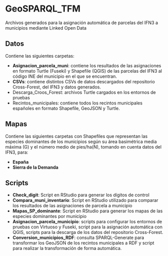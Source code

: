 # GeoSPARQL_TFM
Archivos generados para la asignación automática de parcelas del IFN3 a municipios mediante Linked Open Data 

## Datos
Contiene las siguientes carpetas:
- **Asignacion_parcela_muni**: contiene los resultados de las asignaciones en formato Turtle (Fuseki) y Shapefile (QGIS) de las parcelas del IFN3 al código INE del municipio en el que se encuentran. 
- **CSVs**: contiene distintos CSVs de datos descargados del repositorio Cross-Forest, del IFN3 y datos generados.
- Descarga_Croos_Forest: archivos Turtle cargados en los entornos de pruebas
- Recintos_municipales: contiene todos los recintos municipales españoles en formato Shapefile, GeoJSON y Turtle. 

## Mapas
Contiene las siguientes carpetas con Shapefiles que representan las especies dominantes de los municipios según su área basimétrica media máxima (G) y el número medio de pies/ha(N), tomando en cuenta datos del IFN3, para:
- **España**  
- **Sierra de la Demanda**

## Scripts
- **Check_digit**: Script en RStudio para generar los dígitos de control
- **Compara_muni_inventario**: Script en RStudio utilizado para comparar los resultados de las asignaciones de parcela a municipio
- **Mapas_SP_dominante**: Script en RStudio para generar los mapas de las especies dominantes por municipio
- **Asignacion_parcela_municipio**: scripts para configurar los entornos de pruebas con Virtuoso y Fuseki, script para la asignación automática con QGIS, scripts para la descarga de los datos del repositorio Cross-Forest.
- **Conversion_municipios_RDF**: consulta SPARQL-Generate para transformar los GeoJSON de los recintos municipales a RDF y script para realizar la transformación de forma automática. 

